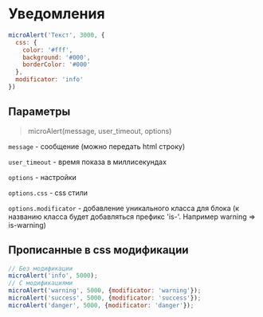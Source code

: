 # Уведомления

```js
microAlert('Текст', 3000, {
  css: {
    color: '#fff',
    background: '#000',
    borderColor: '#000'
  },
  modificator: 'info'
})
```

## Параметры

> microAlert(message, user_timeout, options)

`message` - сообщение (можно передать html строку)

`user_timeout` - время показа в миллисекундах

`options` -  настройки

`options.css` -  css стили

`options.modificator` - добавление уникального класса для блока (к названию класса будет добавляться префикс 'is-'. Например warning => is-warning)

## Прописанные в css модификации

```js
// Без модификации
microAlert('info', 5000);
// C модификациями
microAlert('warning', 5000, {modificator: 'warning'});
microAlert('success', 5000, {modificator: 'success'});
microAlert('danger', 5000, {modificator: 'danger'});
```
